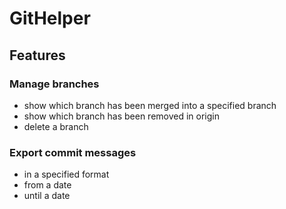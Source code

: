 # GitHelper

## Features

### Manage branches

- show which branch has been merged into a specified branch
- show which branch has been removed in origin
- delete a branch

### Export commit messages

- in a specified format
- from a date
- until a date
